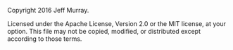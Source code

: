 Copyright 2016 Jeff Murray.

Licensed under the Apache License, Version 2.0 or the MIT license, at your option. This file may not be copied, modified, or distributed except according to those terms.